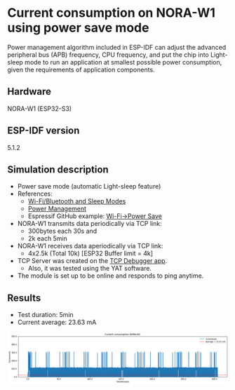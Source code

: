 # Current consumption on NORA-W1 using power save mode

Power management algorithm included in ESP-IDF can adjust the advanced peripheral bus (APB) frequency, CPU frequency, and put the chip into Light-sleep mode to run an application at smallest possible power consumption, given the requirements of application components.

## Hardware

NORA-W1 (ESP32-S3)

## ESP-IDF version

5.1.2

## Simulation description

- Power save mode (automatic Light-sleep feature)
- References:
    - [Wi-Fi/Bluetooth and Sleep Modes](https://docs.espressif.com/projects/esp-idf/en/v5.1.2/esp32/api-reference/system/sleep_modes.html#wi-fi-bluetooth-and-sleep-modes)
    - [Power Management](https://docs.espressif.com/projects/esp-idf/en/v5.1.2/esp32s3/api-reference/system/power_management.html#power-management)
    - Espressif GitHub example: [Wi-Fi->Power Save](https://github.com/espressif/esp-idf/tree/v5.1.2/examples/wifi/power_save#readme)
- NORA-W1 transmits data periodically via TCP link:
    - 300bytes each 30s and
    - 2k each 5min
- NORA-W1 receives data aperiodically via TCP link:
    - 4x2.5k (Total 10k) [ESP32 Buffer limit = 4k]
- TCP Server was created on the [TCP Debugger app](https://apps.microsoft.com/detail/9NWV1TCX232T?hl=en-us&gl=US).
    - Also, it was tested using the YAT software.
- The module is set up to be online and responds to ping anytime.

## Results

- Test duration: 5min
- Current average: 23.63 mA

![current average for NORA-W1 on power save mode](images/NORA_W1_power_save.png)

